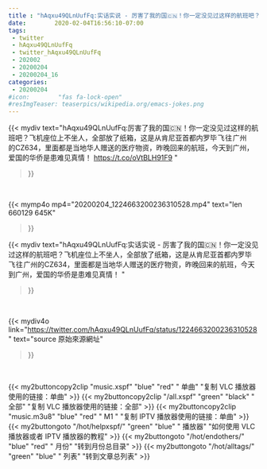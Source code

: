 ```yaml
---
title : "hAqxu49QLnUufFq:实话实说 - 厉害了我的国🇨🇳！你一定没见过这样的航班吧？飞机座位上不坐人，全部放了纸箱，这是从肯尼亚首都内罗毕 飞 往 广州的‍CZ634，里面都是当地华人赠送的医疗物资，昨晚回来的航班，今天到广州，爱国的华侨是患难见真情！ "
date:        2020-02-04T16:56:10-07:00
tags:
 - twitter
 - hAqxu49QLnUufFq
 - twitter_hAqxu49QLnUufFq
 - 202002
 - 20200204
 - 20200204_16
categories:
 - 20200204
#icon:        "fas fa-lock-open"
#resImgTeaser: teaserpics/wikipedia.org/emacs-jokes.png
---
```


{{< mydiv text="hAqxu49QLnUufFq:厉害了我的国🇨🇳！你一定没见过这样的航班吧？飞机座位上不坐人，全部放了纸箱，这是从肯尼亚首都内罗毕 飞 往 广州的‍CZ634，里面都是当地华人赠送的医疗物资，昨晚回来的航班，今天到广州，爱国的华侨是患难见真情！ https://t.co/oVtBLH91F9 "
>}}
<br>


{{< mymp4o mp4="20200204_1224663200236310528.mp4"
text="len 660129    645K"
>}}


{{< mydiv text="hAqxu49QLnUufFq:实话实说 - 厉害了我的国🇨🇳！你一定没见过这样的航班吧？飞机座位上不坐人，全部放了纸箱，这是从肯尼亚首都内罗毕 飞 往 广州的‍CZ634，里面都是当地华人赠送的医疗物资，昨晚回来的航班，今天到广州，爱国的华侨是患难见真情！ "
>}}
<br>

{{< mydiv4o link="https://twitter.com/hAqxu49QLnUufFq/status/1224663200236310528"
text="source 原始來源網址"
>}}


<br>





{{< my2buttoncopy2clip "music.xspf"        "blue"   "red"    " 单曲"  "复制 VLC 播放器使用的链接：单曲" >}} {{< my2buttoncopy2clip "/all.xspf"         "green"  "black"  " 全部"  "复制 VLC 播放器使用的链接：全部" >}} {{< my2buttoncopy2clip "music.m3u8"        "blue"   "red"    " M1 "    "复制 IPTV 播放器使用的链接：单曲" >}} {{< my2buttongoto      "/hot/helpxspf/"    "green"  "blue"   " 播放器" "如何使用 VLC 播放器或者 IPTV 播放器的教程" >}} {{< my2buttongoto      "/hot/endothers/"   "blue"   "red"    " 月份"   "转到月份总目录" >}} {{< my2buttongoto      "/hot/alltags/"     "green"  "blue"   " 列表"   "转到文章总列表" >}} 
